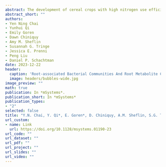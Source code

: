 ```yaml
---
abstract: The development of cereal crops with high nitrogen use efficiency (NUE) is a priority for worldwide agriculture. In addition to conventional plant breeding and genetic engineering, the use of the plant microbiome offers another approach to improving crop NUE. To gain insight into the bacterial communities associated with sorghum lines that differ in NUE, a field experiment was designed comparing 24 diverse Sorghum bicolor lines under sufficient and deficient nitrogen (N). Amplicon sequencing and untargeted gas chromatography–mass spectrometry were used to characterize the bacterial communities and the root metabolome associated with sorghum genotypes varying in sensitivity to low N. We demonstrated that N stress and sorghum type (energy, sweet, and grain sorghum) significantly impacted the root-associated bacterial communities and root metabolite composition of sorghum. We found a positive correlation between sorghum NUE and bacterial richness and diversity in the rhizosphere. The greater alpha diversity in high NUE lines was associated with the decreased abundance of a dominant bacterial taxon, Pseudomonas. Multiple strong correlations were detected between root metabolites and rhizosphere bacterial communities in response to low N stress. This indicates that the shift in the sorghum microbiome due to low N is associated with the root metabolites of the host plant. Taken together, our findings suggest that host genetic regulation of root metabolites plays a role in defining the root-associated microbiome of sorghum genotypes differing in NUE and tolerance to low N stress.
abstract_short: ""
authors:
- Yen Ning Chai
- Yunhui Qi
- Emily Goren
- Dawn Chiniquy
- Amy M. Sheflin
- Susannah G. Tringe 
- Jessica E. Prenni
- Peng Liu
- Daniel P. Schachtman
date: 2023-12-22
header:
  caption: 'Root-associated Bacterial Communities And Root Metabolite Composition Are Linked to Nitrogen Use Efficiency in Sorghum'
  image: headers/bubbles-wide.jpg
image_preview: ""
math: true
publication: In *mSystems*.
publication_short: In *mSystems*
publication_types:
- "2"
selected: false
title: "Y.N. Chai, Y. Qi*, E. Goren*, D. Chiniquy, A.M. Sheflin, S.G. Tringe, J.E. Prenni, P. Liu*, D.P. Schachtman (2024). Root-associated bacterial communities and root metabolite composition are linked to nitrogen use efficiency in sorghum. mSystems 9:e01190-23"
url_custom:
- name: Link
  url: https://doi.org/10.1128/msystems.01190-23
url_code: ""
url_dataset: ""
url_pdf: ""
url_project: ""
url_slides: ""
url_video: ""
---
```

